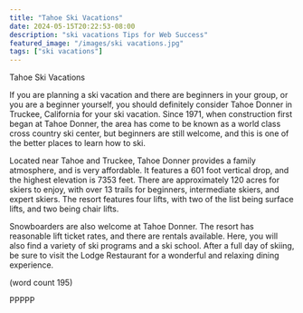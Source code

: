 ```yaml
---
title: "Tahoe Ski Vacations"
date: 2024-05-15T20:22:53-08:00
description: "ski vacations Tips for Web Success"
featured_image: "/images/ski vacations.jpg"
tags: ["ski vacations"]
---
```


Tahoe Ski Vacations

If you are planning a ski vacation and there are 
beginners in your group, or you are a beginner 
yourself, you should definitely consider Tahoe 
Donner in Truckee, California for your ski vacation. 
Since 1971, when construction first began at Tahoe 
Donner, the area has come to be known as a world 
class cross country ski center, but beginners are 
still welcome, and this is one of the better places to 
learn how to ski.

Located near Tahoe and Truckee, Tahoe Donner 
provides a family atmosphere, and is very affordable. 
It features a 601 foot vertical drop, and the highest 
elevation is 7353 feet. There are approximately 120 
acres for skiers to enjoy, with over 13 trails for 
beginners, intermediate skiers, and expert skiers. 
The resort features four lifts, with two of the list 
being surface lifts, and two being chair lifts. 

Snowboarders are also welcome at Tahoe Donner. 
The resort has reasonable lift ticket rates, and there 
are rentals available. Here, you will also find a variety 
of ski programs and a ski school. After a full day of 
skiing, be sure to visit the Lodge Restaurant for a 
wonderful and relaxing dining experience.

(word count 195)

PPPPP







